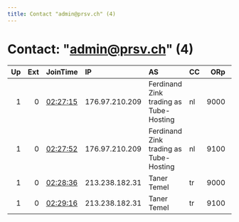 ```yaml
---
title: Contact "admin@prsv.ch" (4)
---
```


# Contact: "admin@prsv.ch" (4)

|   Up |   Ext | JoinTime                                                                                              | IP             | AS                                     | CC   |   ORp |   Dirp | OS    | Version   | Nickname   |   eFamMembers |
|-----:|------:|:------------------------------------------------------------------------------------------------------|:---------------|:---------------------------------------|:-----|------:|-------:|:------|:----------|:-----------|--------------:|
|    1 |     0 | [02:27:15](https://nusenu.github.io/OrNetStats/w/relay/A59BDE4BC628AC751B86C3DC5F0237BDF3EA3434.html) | 176.97.210.209 | Ferdinand Zink trading as Tube-Hosting | nl   |  9000 |      0 | Linux | 0.4.7.9   | prsv       |            64 |
|    1 |     0 | [02:27:52](https://nusenu.github.io/OrNetStats/w/relay/9A64BA92DE2B6148D7E0E8885FC1EDBE7E727857.html) | 176.97.210.209 | Ferdinand Zink trading as Tube-Hosting | nl   |  9100 |      0 | Linux | 0.4.7.9   | prsv       |            64 |
|    1 |     0 | [02:28:36](https://nusenu.github.io/OrNetStats/w/relay/AB1FEBF69822F4AA142C7031924DD08496CBFEEA.html) | 213.238.182.31 | Taner Temel                            | tr   |  9000 |      0 | Linux | 0.4.7.9   | prsv       |            64 |
|    1 |     0 | [02:29:16](https://nusenu.github.io/OrNetStats/w/relay/30B29C9F706A8466BF21FD90B0419ED7D586865C.html) | 213.238.182.31 | Taner Temel                            | tr   |  9100 |      0 | Linux | 0.4.7.9   | prsv       |            64 |
